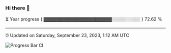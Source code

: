 ### Hi there 👋

⏳ Year progress { ▓▓▓▓▓▓▓▓▓▓▓▓▓▓▓▓▓▓▓▓▓░░░░░░░░░ } 72.62 %

---

⏰ Updated on Saturday, September 23, 2023, 1:12 AM UTC

![Progress Bar CI](https://github.com/arthurbuhl/arthurbuhl/workflows/Progress%20Bar%20CI/badge.svg)
